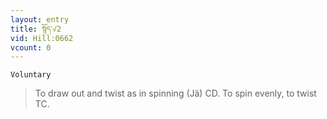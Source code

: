 ```yaml
---
layout: entry
title: སྙོད་√2
vid: Hill:0662
vcount: 0
---
```

`Voluntary` 
> To draw out and twist as in spinning (Jä) CD\.
 To spin evenly, to twist TC\.

